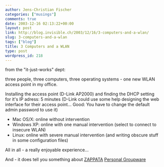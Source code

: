 ```yaml
---
author: Jens-Christian Fischer
categories: ["musings"]
comments: true
date: 2003-12-16 02:13:22+00:00
layout: post
link: http://blog.invisible.ch/2003/12/16/3-computers-and-a-wlan/
slug: 3-computers-and-a-wlan
tags: ["blog"]
title: 3 Computers and a WLAN
type: post
wordpress_id: 218
---
```


from the "it-just-works" dept:

three people, three computers, three operating systems - one new WLAN access point in my office.

Installing the access point (D-Link AP2000) and finding the DHCP setting for it's IP adress: 5 minutes (D-Link could use some help designing the web interface for their access point... Good: You have to change the default admin password to use it)



  * Mac OS/X: online without intervention
  * Windows XP: online with one manual intervention (select to connect to insecure WLAN)
  * Linux: online with severe manual intervention (and writing obscure stuff in some configuration files)


All in all - a really enjoyable experience...

And - it does tell you something about [ZAPPATA](http://www.zappatanetworks.com/) [Personal Groupware](http://www.zappatanetworks.com/)
